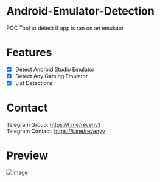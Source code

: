 # Android-Emulator-Detection
POC Tool to detect if app is ran on an emulator

# Features
- [x] Detect Android Studio Emulator
- [x] Detect Any Gaming Emulator
- [x] List Detections

# Contact
Telegram Group: https://t.me/reveny1 <br>
Telegram Contact: https://t.me/revenyy

# Preview
![image](https://github.com/reveny/Android-Emulator-Detection/blob/main/image.png)
